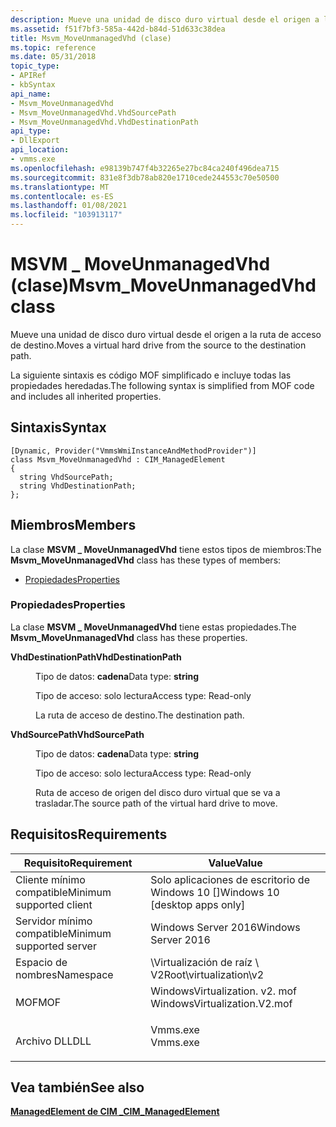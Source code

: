 ```yaml
---
description: Mueve una unidad de disco duro virtual desde el origen a la ruta de acceso de destino.
ms.assetid: f51f7bf3-585a-442d-b84d-51d633c38dea
title: Msvm_MoveUnmanagedVhd (clase)
ms.topic: reference
ms.date: 05/31/2018
topic_type:
- APIRef
- kbSyntax
api_name:
- Msvm_MoveUnmanagedVhd
- Msvm_MoveUnmanagedVhd.VhdSourcePath
- Msvm_MoveUnmanagedVhd.VhdDestinationPath
api_type:
- DllExport
api_location:
- vmms.exe
ms.openlocfilehash: e98139b747f4b32265e27bc84ca240f496dea715
ms.sourcegitcommit: 831e8f3db78ab820e1710cede244553c70e50500
ms.translationtype: MT
ms.contentlocale: es-ES
ms.lasthandoff: 01/08/2021
ms.locfileid: "103913117"
---
```

# <a name="msvm_moveunmanagedvhd-class"></a><span data-ttu-id="9212b-103">MSVM \_ MoveUnmanagedVhd (clase)</span><span class="sxs-lookup"><span data-stu-id="9212b-103">Msvm\_MoveUnmanagedVhd class</span></span>

<span data-ttu-id="9212b-104">Mueve una unidad de disco duro virtual desde el origen a la ruta de acceso de destino.</span><span class="sxs-lookup"><span data-stu-id="9212b-104">Moves a virtual hard drive from the source to the destination path.</span></span>

<span data-ttu-id="9212b-105">La siguiente sintaxis es código MOF simplificado e incluye todas las propiedades heredadas.</span><span class="sxs-lookup"><span data-stu-id="9212b-105">The following syntax is simplified from MOF code and includes all inherited properties.</span></span>

## <a name="syntax"></a><span data-ttu-id="9212b-106">Sintaxis</span><span class="sxs-lookup"><span data-stu-id="9212b-106">Syntax</span></span>

``` syntax
[Dynamic, Provider("VmmsWmiInstanceAndMethodProvider")]
class Msvm_MoveUnmanagedVhd : CIM_ManagedElement
{
  string VhdSourcePath;
  string VhdDestinationPath;
};
```

## <a name="members"></a><span data-ttu-id="9212b-107">Miembros</span><span class="sxs-lookup"><span data-stu-id="9212b-107">Members</span></span>

<span data-ttu-id="9212b-108">La clase **MSVM \_ MoveUnmanagedVhd** tiene estos tipos de miembros:</span><span class="sxs-lookup"><span data-stu-id="9212b-108">The **Msvm\_MoveUnmanagedVhd** class has these types of members:</span></span>

-   [<span data-ttu-id="9212b-109">Propiedades</span><span class="sxs-lookup"><span data-stu-id="9212b-109">Properties</span></span>](#properties)

### <a name="properties"></a><span data-ttu-id="9212b-110">Propiedades</span><span class="sxs-lookup"><span data-stu-id="9212b-110">Properties</span></span>

<span data-ttu-id="9212b-111">La clase **MSVM \_ MoveUnmanagedVhd** tiene estas propiedades.</span><span class="sxs-lookup"><span data-stu-id="9212b-111">The **Msvm\_MoveUnmanagedVhd** class has these properties.</span></span>

<dl> <dt>

<span data-ttu-id="9212b-112">**VhdDestinationPath**</span><span class="sxs-lookup"><span data-stu-id="9212b-112">**VhdDestinationPath**</span></span>
</dt> <dd> <dl> <dt>

<span data-ttu-id="9212b-113">Tipo de datos: **cadena**</span><span class="sxs-lookup"><span data-stu-id="9212b-113">Data type: **string**</span></span>
</dt> <dt>

<span data-ttu-id="9212b-114">Tipo de acceso: solo lectura</span><span class="sxs-lookup"><span data-stu-id="9212b-114">Access type: Read-only</span></span>
</dt> </dl>

<span data-ttu-id="9212b-115">La ruta de acceso de destino.</span><span class="sxs-lookup"><span data-stu-id="9212b-115">The destination path.</span></span>

</dd> <dt>

<span data-ttu-id="9212b-116">**VhdSourcePath**</span><span class="sxs-lookup"><span data-stu-id="9212b-116">**VhdSourcePath**</span></span>
</dt> <dd> <dl> <dt>

<span data-ttu-id="9212b-117">Tipo de datos: **cadena**</span><span class="sxs-lookup"><span data-stu-id="9212b-117">Data type: **string**</span></span>
</dt> <dt>

<span data-ttu-id="9212b-118">Tipo de acceso: solo lectura</span><span class="sxs-lookup"><span data-stu-id="9212b-118">Access type: Read-only</span></span>
</dt> </dl>

<span data-ttu-id="9212b-119">Ruta de acceso de origen del disco duro virtual que se va a trasladar.</span><span class="sxs-lookup"><span data-stu-id="9212b-119">The source path of the virtual hard drive to move.</span></span>

</dd> </dl>

## <a name="requirements"></a><span data-ttu-id="9212b-120">Requisitos</span><span class="sxs-lookup"><span data-stu-id="9212b-120">Requirements</span></span>



| <span data-ttu-id="9212b-121">Requisito</span><span class="sxs-lookup"><span data-stu-id="9212b-121">Requirement</span></span> | <span data-ttu-id="9212b-122">Value</span><span class="sxs-lookup"><span data-stu-id="9212b-122">Value</span></span> |
|-------------------------------------|---------------------------------------------------------------------------------------------------------|
| <span data-ttu-id="9212b-123">Cliente mínimo compatible</span><span class="sxs-lookup"><span data-stu-id="9212b-123">Minimum supported client</span></span><br/> | <span data-ttu-id="9212b-124">Solo aplicaciones de escritorio de Windows 10 \[\]</span><span class="sxs-lookup"><span data-stu-id="9212b-124">Windows 10 \[desktop apps only\]</span></span><br/>                                                             |
| <span data-ttu-id="9212b-125">Servidor mínimo compatible</span><span class="sxs-lookup"><span data-stu-id="9212b-125">Minimum supported server</span></span><br/> | <span data-ttu-id="9212b-126">Windows Server 2016</span><span class="sxs-lookup"><span data-stu-id="9212b-126">Windows Server 2016</span></span><br/>                                                                          |
| <span data-ttu-id="9212b-127">Espacio de nombres</span><span class="sxs-lookup"><span data-stu-id="9212b-127">Namespace</span></span><br/>                | <span data-ttu-id="9212b-128">\\Virtualización de raíz \\ V2</span><span class="sxs-lookup"><span data-stu-id="9212b-128">Root\\virtualization\\v2</span></span><br/>                                                                     |
| <span data-ttu-id="9212b-129">MOF</span><span class="sxs-lookup"><span data-stu-id="9212b-129">MOF</span></span><br/>                      | <dl> <span data-ttu-id="9212b-130"><dt>WindowsVirtualization. v2. mof</dt></span><span class="sxs-lookup"><span data-stu-id="9212b-130"><dt>WindowsVirtualization.V2.mof</dt></span></span> </dl> |
| <span data-ttu-id="9212b-131">Archivo DLL</span><span class="sxs-lookup"><span data-stu-id="9212b-131">DLL</span></span><br/>                      | <dl> <span data-ttu-id="9212b-132"><dt>Vmms.exe</dt></span><span class="sxs-lookup"><span data-stu-id="9212b-132"><dt>Vmms.exe</dt></span></span> </dl>                     |



## <a name="see-also"></a><span data-ttu-id="9212b-133">Vea también</span><span class="sxs-lookup"><span data-stu-id="9212b-133">See also</span></span>

<dl> <dt>

[<span data-ttu-id="9212b-134">**ManagedElement de CIM \_**</span><span class="sxs-lookup"><span data-stu-id="9212b-134">**CIM\_ManagedElement**</span></span>](cim-managedelement.md)
</dt> </dl>

 

 




